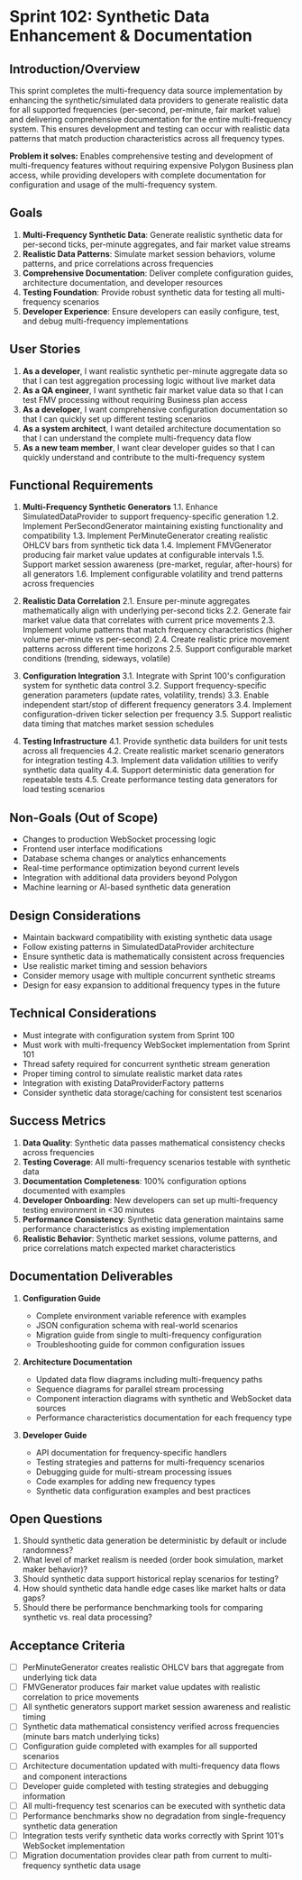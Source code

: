 # Sprint 102: Synthetic Data Enhancement & Documentation

## Introduction/Overview

This sprint completes the multi-frequency data source implementation by enhancing the synthetic/simulated data providers to generate realistic data for all supported frequencies (per-second, per-minute, fair market value) and delivering comprehensive documentation for the entire multi-frequency system. This ensures development and testing can occur with realistic data patterns that match production characteristics across all frequency types.

**Problem it solves:** Enables comprehensive testing and development of multi-frequency features without requiring expensive Polygon Business plan access, while providing developers with complete documentation for configuration and usage of the multi-frequency system.

## Goals

1. **Multi-Frequency Synthetic Data**: Generate realistic synthetic data for per-second ticks, per-minute aggregates, and fair market value streams
2. **Realistic Data Patterns**: Simulate market session behaviors, volume patterns, and price correlations across frequencies
3. **Comprehensive Documentation**: Deliver complete configuration guides, architecture documentation, and developer resources
4. **Testing Foundation**: Provide robust synthetic data for testing all multi-frequency scenarios
5. **Developer Experience**: Ensure developers can easily configure, test, and debug multi-frequency implementations

## User Stories

1. **As a developer**, I want realistic synthetic per-minute aggregate data so that I can test aggregation processing logic without live market data
2. **As a QA engineer**, I want synthetic fair market value data so that I can test FMV processing without requiring Business plan access
3. **As a developer**, I want comprehensive configuration documentation so that I can quickly set up different testing scenarios
4. **As a system architect**, I want detailed architecture documentation so that I can understand the complete multi-frequency data flow
5. **As a new team member**, I want clear developer guides so that I can quickly understand and contribute to the multi-frequency system

## Functional Requirements

1. **Multi-Frequency Synthetic Generators**
   1.1. Enhance SimulatedDataProvider to support frequency-specific generation
   1.2. Implement PerSecondGenerator maintaining existing functionality and compatibility
   1.3. Implement PerMinuteGenerator creating realistic OHLCV bars from synthetic tick data
   1.4. Implement FMVGenerator producing fair market value updates at configurable intervals
   1.5. Support market session awareness (pre-market, regular, after-hours) for all generators
   1.6. Implement configurable volatility and trend patterns across frequencies

2. **Realistic Data Correlation**
   2.1. Ensure per-minute aggregates mathematically align with underlying per-second ticks
   2.2. Generate fair market value data that correlates with current price movements
   2.3. Implement volume patterns that match frequency characteristics (higher volume per-minute vs per-second)
   2.4. Create realistic price movement patterns across different time horizons
   2.5. Support configurable market conditions (trending, sideways, volatile)

3. **Configuration Integration**
   3.1. Integrate with Sprint 100's configuration system for synthetic data control
   3.2. Support frequency-specific generation parameters (update rates, volatility, trends)
   3.3. Enable independent start/stop of different frequency generators
   3.4. Implement configuration-driven ticker selection per frequency
   3.5. Support realistic data timing that matches market session schedules

4. **Testing Infrastructure**
   4.1. Provide synthetic data builders for unit tests across all frequencies
   4.2. Create realistic market scenario generators for integration testing
   4.3. Implement data validation utilities to verify synthetic data quality
   4.4. Support deterministic data generation for repeatable tests
   4.5. Create performance testing data generators for load testing scenarios

## Non-Goals (Out of Scope)

- Changes to production WebSocket processing logic
- Frontend user interface modifications
- Database schema changes or analytics enhancements  
- Real-time performance optimization beyond current levels
- Integration with additional data providers beyond Polygon
- Machine learning or AI-based synthetic data generation

## Design Considerations

- Maintain backward compatibility with existing synthetic data usage
- Follow existing patterns in SimulatedDataProvider architecture
- Ensure synthetic data is mathematically consistent across frequencies
- Use realistic market timing and session behaviors
- Consider memory usage with multiple concurrent synthetic streams
- Design for easy expansion to additional frequency types in the future

## Technical Considerations

- Must integrate with configuration system from Sprint 100
- Must work with multi-frequency WebSocket implementation from Sprint 101
- Thread safety required for concurrent synthetic stream generation
- Proper timing control to simulate realistic market data rates
- Integration with existing DataProviderFactory patterns
- Consider synthetic data storage/caching for consistent test scenarios

## Success Metrics

1. **Data Quality**: Synthetic data passes mathematical consistency checks across frequencies
2. **Testing Coverage**: All multi-frequency scenarios testable with synthetic data
3. **Documentation Completeness**: 100% configuration options documented with examples
4. **Developer Onboarding**: New developers can set up multi-frequency testing environment in <30 minutes
5. **Performance Consistency**: Synthetic data generation maintains same performance characteristics as existing implementation
6. **Realistic Behavior**: Synthetic market sessions, volume patterns, and price correlations match expected market characteristics

## Documentation Deliverables

1. **Configuration Guide**
   - Complete environment variable reference with examples
   - JSON configuration schema with real-world scenarios
   - Migration guide from single to multi-frequency configuration
   - Troubleshooting guide for common configuration issues

2. **Architecture Documentation**  
   - Updated data flow diagrams including multi-frequency paths
   - Sequence diagrams for parallel stream processing
   - Component interaction diagrams with synthetic and WebSocket data sources
   - Performance characteristics documentation for each frequency type

3. **Developer Guide**
   - API documentation for frequency-specific handlers
   - Testing strategies and patterns for multi-frequency scenarios  
   - Debugging guide for multi-stream processing issues
   - Code examples for adding new frequency types
   - Synthetic data configuration examples and best practices

## Open Questions

1. Should synthetic data generation be deterministic by default or include randomness?
2. What level of market realism is needed (order book simulation, market maker behavior)?
3. Should synthetic data support historical replay scenarios for testing?
4. How should synthetic data handle edge cases like market halts or data gaps?
5. Should there be performance benchmarking tools for comparing synthetic vs. real data processing?

## Acceptance Criteria

- [ ] PerMinuteGenerator creates realistic OHLCV bars that aggregate from underlying tick data
- [ ] FMVGenerator produces fair market value updates with realistic correlation to price movements
- [ ] All synthetic generators support market session awareness and realistic timing
- [ ] Synthetic data mathematical consistency verified across frequencies (minute bars match underlying ticks)
- [ ] Configuration guide completed with examples for all supported scenarios
- [ ] Architecture documentation updated with multi-frequency data flows and component interactions
- [ ] Developer guide completed with testing strategies and debugging information
- [ ] All multi-frequency test scenarios can be executed with synthetic data
- [ ] Performance benchmarks show no degradation from single-frequency synthetic data generation
- [ ] Integration tests verify synthetic data works correctly with Sprint 101's WebSocket implementation
- [ ] Migration documentation provides clear path from current to multi-frequency synthetic data usage